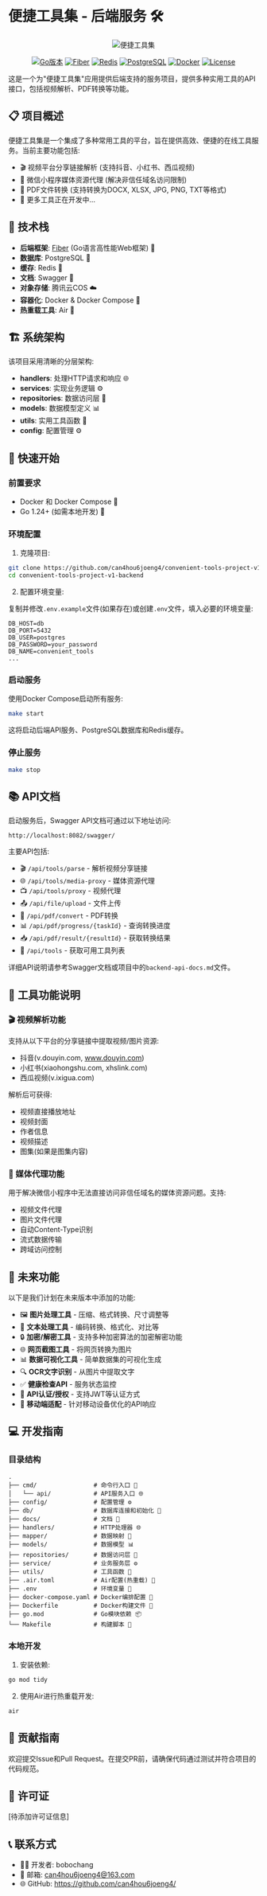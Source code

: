 # 便捷工具集 - 后端服务 🛠️

<div align="center">
  
  ![便捷工具集](https://img.shields.io/badge/便捷工具集-后端服务-blue?style=for-the-badge&logo=go)
  
  [![Go版本](https://img.shields.io/badge/Go-1.24+-00ADD8?style=flat-square&logo=go&logoColor=white)](https://golang.org)
  [![Fiber](https://img.shields.io/badge/Fiber-v2.52.6-00ACD7?style=flat-square&logo=go&logoColor=white)](https://github.com/gofiber/fiber)
  [![Redis](https://img.shields.io/badge/Redis-v9.7.3-DC382D?style=flat-square&logo=redis&logoColor=white)](https://redis.io/)
  [![PostgreSQL](https://img.shields.io/badge/PostgreSQL-v1.5.11-336791?style=flat-square&logo=postgresql&logoColor=white)](https://www.postgresql.org/)
  [![Docker](https://img.shields.io/badge/Docker-支持-2496ED?style=flat-square&logo=docker&logoColor=white)](https://www.docker.com/)
  [![License](https://img.shields.io/badge/License-待定-lightgrey?style=flat-square)](LICENSE)
  
</div>

这是一个为"便捷工具集"应用提供后端支持的服务项目，提供多种实用工具的API接口，包括视频解析、PDF转换等功能。

## 📋 项目概述

便捷工具集是一个集成了多种常用工具的平台，旨在提供高效、便捷的在线工具服务。当前主要功能包括:

- 🎬 视频平台分享链接解析 (支持抖音、小红书、西瓜视频)
- 📱 微信小程序媒体资源代理 (解决非信任域名访问限制)
- 📄 PDF文件转换 (支持转换为DOCX, XLSX, JPG, PNG, TXT等格式)
- 🔄 更多工具正在开发中...

## 🔧 技术栈

- **后端框架**: [Fiber](https://github.com/gofiber/fiber) (Go语言高性能Web框架) 🚀
- **数据库**: PostgreSQL 🐘
- **缓存**: Redis 🔄
- **文档**: Swagger 📝
- **对象存储**: 腾讯云COS ☁️
- **容器化**: Docker & Docker Compose 🐳
- **热重载工具**: Air 🔁

## 🏗️ 系统架构

该项目采用清晰的分层架构:

- **handlers**: 处理HTTP请求和响应 🌐
- **services**: 实现业务逻辑 ⚙️
- **repositories**: 数据访问层 💾
- **models**: 数据模型定义 📊
- **utils**: 实用工具函数 🧰
- **config**: 配置管理 ⚙️

## 🚀 快速开始

### 前置要求

- Docker 和 Docker Compose 🐳
- Go 1.24+ (如需本地开发) 🔧

### 环境配置

1. 克隆项目:

```bash
git clone https://github.com/can4hou6joeng4/convenient-tools-project-v1-backend.git
cd convenient-tools-project-v1-backend
```

2. 配置环境变量:

复制并修改`.env.example`文件(如果存在)或创建`.env`文件，填入必要的环境变量:

```
DB_HOST=db
DB_PORT=5432
DB_USER=postgres
DB_PASSWORD=your_password
DB_NAME=convenient_tools
...
```

### 启动服务

使用Docker Compose启动所有服务:

```bash
make start
```

这将启动后端API服务、PostgreSQL数据库和Redis缓存。

### 停止服务

```bash
make stop
```

## 📚 API文档

启动服务后，Swagger API文档可通过以下地址访问:

```
http://localhost:8082/swagger/
```

主要API包括:

- 🎬 `/api/tools/parse` - 解析视频分享链接
- 🌐 `/api/tools/media-proxy` - 媒体资源代理
- 📺 `/api/tools/proxy` - 视频代理
- 📤 `/api/file/upload` - 文件上传
- 🔄 `/api/pdf/convert` - PDF转换
- 📊 `/api/pdf/progress/{taskId}` - 查询转换进度
- 📥 `/api/pdf/result/{resultId}` - 获取转换结果
- 🧰 `/api/tools` - 获取可用工具列表

详细API说明请参考Swagger文档或项目中的`backend-api-docs.md`文件。

## 🚀 工具功能说明

### 🎬 视频解析功能

支持从以下平台的分享链接中提取视频/图片资源:

- 抖音(v.douyin.com, www.douyin.com)
- 小红书(xiaohongshu.com, xhslink.com)
- 西瓜视频(v.ixigua.com)

解析后可获得:
- 视频直接播放地址
- 视频封面
- 作者信息
- 视频描述
- 图集(如果是图集内容)

### 📱 媒体代理功能

用于解决微信小程序中无法直接访问非信任域名的媒体资源问题。支持:
- 视频文件代理
- 图片文件代理
- 自动Content-Type识别
- 流式数据传输
- 跨域访问控制

## 🔮 未来功能

以下是我们计划在未来版本中添加的功能:

- 🖼️ **图片处理工具** - 压缩、格式转换、尺寸调整等
- 📝 **文本处理工具** - 编码转换、格式化、对比等
- 🔒 **加密/解密工具** - 支持多种加密算法的加密解密功能
- 🌐 **网页截图工具** - 将网页转换为图片
- 📊 **数据可视化工具** - 简单数据集的可视化生成
- 🔍 **OCR文字识别** - 从图片中提取文字
- ✅ **健康检查API** - 服务状态监控
- 🔑 **API认证/授权** - 支持JWT等认证方式
- 📱 **移动端适配** - 针对移动设备优化的API响应

## 💻 开发指南

### 目录结构

```
.
├── cmd/                # 命令行入口 🚪
│   └── api/            # API服务入口 🌐
├── config/             # 配置管理 ⚙️
├── db/                 # 数据库连接和初始化 🔄
├── docs/               # 文档 📝
├── handlers/           # HTTP处理器 🌐
├── mapper/             # 数据映射 🔄
├── models/             # 数据模型 📊
├── repositories/       # 数据访问层 💾
├── service/            # 业务服务层 ⚙️
├── utils/              # 工具函数 🧰
├── .air.toml           # Air配置(热重载) 🔄
├── .env                # 环境变量 🔧
├── docker-compose.yaml # Docker编排配置 🐳
├── Dockerfile          # Docker构建文件 🐳
├── go.mod              # Go模块依赖 📦
└── Makefile            # 构建脚本 🔨
```

### 本地开发

1. 安装依赖:

```bash
go mod tidy
```

2. 使用Air进行热重载开发:

```bash
air
```

## 🤝 贡献指南

欢迎提交Issue和Pull Request。在提交PR前，请确保代码通过测试并符合项目的代码规范。

## 📜 许可证

[待添加许可证信息]

## 📞 联系方式

- 👨‍💻 开发者: bobochang
- 📧 邮箱: can4hou6joeng4@163.com
- 🌐 GitHub: https://github.com/can4hou6joeng4/ 